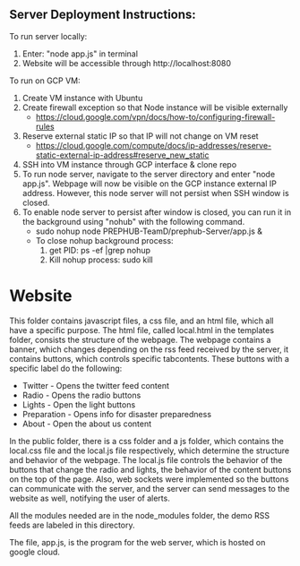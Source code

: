 ## Server Deployment Instructions:

To run server locally:
1) Enter: "node app.js" in terminal
2) Website will be accessible through http://localhost:8080

To run on GCP VM:
1) Create VM instance with Ubuntu
2) Create firewall exception so that Node instance will be visible externally
    - https://cloud.google.com/vpn/docs/how-to/configuring-firewall-rules
3) Reserve external static IP so that IP will not change on VM reset
    - https://cloud.google.com/compute/docs/ip-addresses/reserve-static-external-ip-address#reserve_new_static
4) SSH into VM instance through GCP interface & clone repo 
5) To run node server, navigate to the server directory and enter "node app.js". Webpage will now be visible on the GCP instance external IP address. However, this node server will not persist when SSH window is closed.
6) To enable node server to persist after window is closed, you can run it in the background using "nohub" with the following command. 
    - sudo nohup node PREPHUB-TeamD/prephub-Server/app.js &
    - To close nohup background process: 
        1) get PID: ps -ef |grep nohup
        2) Kill nohup process: sudo kill <PID>

# Website

This folder contains javascript files, a css file, and an html
file, which all have a specific purpose. The html file, called local.html
in the templates folder, consists the structure of the webpage. The webpage 
contains a banner, which changes depending on the rss feed received by the 
server, it contains buttons, which controls specific tabcontents. These buttons
with a specific label do the following:

- Twitter - Opens the twitter feed content
- Radio - Opens the radio buttons
- Lights - Open the light buttons
- Preparation - Opens info for disaster preparedness
- About - Open the about us content

In the public folder, there is a css folder and a js folder, which contains
the local.css file and the local.js file respectively, which determine the
structure and behavior of the webpage. The local.js file controls the behavior
of the buttons that change the radio and lights, the behavior of the content buttons
on the top of the page. Also, web sockets were implemented so the buttons can communicate
with the server, and the server can send messages to the website as well, notifying
the user of alerts.

All the modules needed are in the node_modules folder, the demo RSS feeds are
labeled in this directory.

The file, app.js, is the program for the web server, which is hosted on
google cloud.
